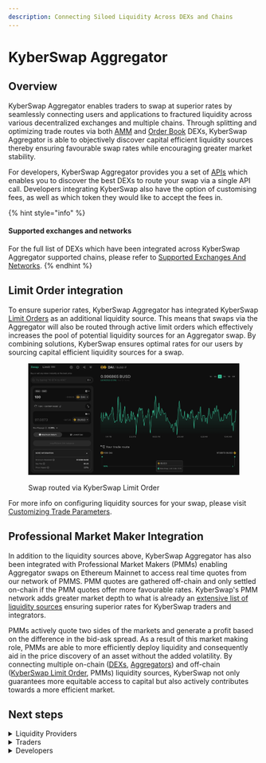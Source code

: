 ```yaml
---
description: Connecting Siloed Liquidity Across DEXs and Chains
---
```


# KyberSwap Aggregator

## Overview

KyberSwap Aggregator enables traders to swap at superior rates by seamlessly connecting users and applications to fractured liquidity across various decentralized exchanges and multiple chains. Through splitting and optimizing trade routes via both [AMM](broken-reference) and [Order Book](broken-reference) DEXs, KyberSwap Aggregator is able to objectively discover capital efficient liquidity sources thereby ensuring favourable swap rates while encouraging greater market stability.

For developers, KyberSwap Aggregator provides you a set of [APIs](aggregator-api-specification/) which enables you to discover the best DEXs to route your swap via a single API call. Developers integrating KyberSwap also have the option of customising fees, as well as which token they would like to accept the fees in.

{% hint style="info" %}
#### Supported exchanges and networks

For the full list of DEXs which have been integrated across KyberSwap Aggregator supported chains, please refer to [Supported Exchanges And Networks](../../getting-started/supported-exchanges-and-networks.md).
{% endhint %}

## Limit Order integration

To ensure superior rates, KyberSwap Aggregator has integrated KyberSwap [Limit Orders](../limit-order/) as an additional liquidity source. This means that swaps via the Aggregator will also be routed through active limit orders which effectively increases the pool of potential liquidity sources for an Aggregator swap. By combining solutions, KyberSwap ensures optimal rates for our users by sourcing capital efficient liquidity sources for a swap.

<figure><img src="../../.gitbook/assets/image (138).png" alt=""><figcaption><p>Swap routed via KyberSwap Limit Order</p></figcaption></figure>

For more info on configuring liquidity sources for your swap, please visit [Customizing Trade Parameters](broken-reference).

## Professional Market Maker Integration

In addition to the liquidity sources above, KyberSwap Aggregator has also been integrated with Professional Market Makers (PMMs) enabling Aggregator swaps on Ethereum Mainnet to access real time quotes from our network of PMMS. PMM quotes are gathered off-chain and only settled on-chain if the PMM quotes offer more favourable rates. KyberSwap's PMM network adds greater market depth to what is already an [extensive list of liquidity sources](../../getting-started/supported-exchanges-and-networks.md) ensuring superior rates for KyberSwap traders and integrators.

PMMs actively quote two sides of the markets and generate a profit based on the difference in the bid-ask spread. As a result of this market making role, PMMs are able to more efficiently deploy liquidity and consequently aid in the price discovery of an asset without the added volatility. By connecting multiple on-chain ([DEXs](broken-reference), [Aggregators](../../getting-started/foundational-topics/decentralized-finance/dex-aggregator.md)) and off-chain ([KyberSwap Limit Order](../limit-order/), PMMs) liquidity sources, KyberSwap not only guarantees more equitable access to capital but also actively contributes towards a more efficient market.

## Next steps

<details>

<summary>Liquidity Providers</summary>

* [Discover how KyberSwap sources more trades for your pool](concepts/dynamic-trade-routing.md)

</details>

<details>

<summary>Traders</summary>

* [Learn how KyberSwap sources the best rates for your swap](concepts/dynamic-trade-routing.md)
* [Instantly swap at superior rates from the KyberSwap Interface](broken-reference)

</details>

<details>

<summary>Developers</summary>

* [Explore key Aggregator concepts](concepts/)
* [Execute a swap with the Aggregator API](developer-guides/execute-a-swap-with-the-aggregator-api.md)
* [Filter Aggregator queries using KyberSwap DEX IDs](dex-ids.md)

</details>
